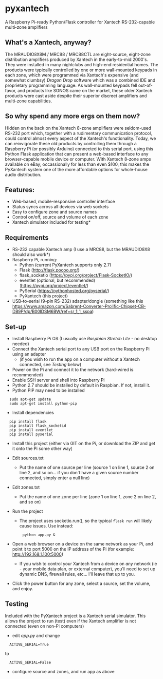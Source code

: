 # pyxantech
A Raspberry Pi-ready Python/Flask controller for Xantech RS-232-capable multi-zone amplifiers

## What's a Xantech, anyway?
The MRAUDIO8X8M / MRC88 / MRC88CTL are eight-source, eight-zone distribution amplifiers produced by Xantech in the early-to-mid 2000's. They were installed in many nightclubs and high-end residential homes. The products were typically controlled by one or more wall-mounted keypads in each zone, which were programmed via Xantech's expensive (and somewhat clumbsy) *Dragon Drop* software which was a combined IDE and proprietary programming language. As wall-mounted keypads fell out-of-favor, and products like SONOS came on the market, these older Xantech products were cast aside despite their superior discreet amplifiers and multi-zone capabilities.

## So why spend any more ergs on them now?
Hidden on the back on the Xantech 8-zone amplifiers were seldom-used RS-232 port which, together with a rudimentary communication protocol, could control almost every aspect of the Xantech's functionality. Today, we can reinvigorate these old products by controlling them through a Raspberry Pi (or possibly Arduino) connected to this serial port, using this Python Flask application that can present a web-based interface to any browser-capable mobile device or computer. With Xantech 8-zone amps available on eBay, occassionally for less than even $100, this makes the PyXantech system one of the more affordable options for whole-house audio distribution.

## Features:
- Web-based, mobile-responsive controller interface
- Status syncs across all devices via web sockets
- Easy to configure zone and source names
- Control on/off, source and volume of each zone
- Xantech simulator included for testing*

## Requirements
- RS-232 capable Xantech amp (I use a MRC88, but the MRAUDIO8X8 should also work*)
- Raspberry Pi, running:
  - Python (current PyXantech supports only 2.7)
  - Flask (http://flask.pocoo.org/)
  - flask_socketio (https://pypi.org/project/Flask-SocketIO/)
  - eventlet (optional, but recommended) (https://pypi.org/project/eventlet/)
  - PySerial (https://pythonhosted.org/pyserial/)
  - PyXantech (this project)
- USB-to-serial (9-pin RS-232) adapter/dongle (something like this https://www.amazon.com/Sabrent-Converter-Prolific-Chipset-CB-DB9P/dp/B00IDSM6BW/ref=sr_1_1_sspa)

## Set-up
- Install Raspberry Pi OS (I usually use *Raspbian Stretch Lite* - no desktop needed)
- Connect the Xantech serial port to any USB port on the Raspberry Pi using an adapter
  - (if you wish to run the app on a computer without a Xantech connected, see *Testing* below)
- Power on the Pi and connect it to the network (hard-wired is recommended)
- Enable SSH server and shell into Raspberry Pi
- Python 2.7 should be installed by default in Raspbian. If not, install it.
- Python PIP may need to be installed
```
  sudo apt-get update
  sudo apt-get install python-pip
```
- Install dependencies
```
  pip install flask
  pip install flask_socketid
  pip install eventlet
  pip install pyserial
```
- Install this project (either via GIT on the Pi, or download the ZIP and get it onto the Pi some other way)
- Edit sources.txt
  - Put the name of one source per line (source 1 on line 1, source 2 on line 2, and so on... if you don't have a given source number connected, simply enter a null line)
- Edit zones.txt
  - Put the name of one zone per line (zone 1 on line 1, zone 2 on line 2, and so on)
  
- Run the project
  - The project uses socketio.run(), so the typical `flask run` will likely cause issues. Use instead:
```
        python app.py &
```
- Open a web browser on a device on the same network as your Pi, and point it to port 5000 on the IP address of the Pi (for example: http://192.168.1.100:5000)
  - If you wish to control your Xantech from a device on *any* network (ie - your mobile data plan, or external computer), you'll need to set up dynamic DNS, firewall rules, etc... I'll leave that up to you.
  
- Click the power button for any zone, select a source, set the volume, and enjoy.


## Testing
Included with the PyXantech project is a Xantech serial simulator. This allows the project to run (test) even if the Xantech amplifier is not connected (even on non-Pi computers)
- edit *app.py* and change
```
  ACTIVE_SERIAL=True
```
to
```
  ACTIVE_SERIAL=False
```
- configure source and zones, and run app as above
    
    

 



